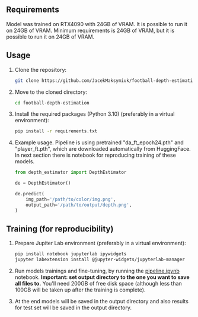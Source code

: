 ## Requirements

Model was trained on RTX4090 with 24GB of VRAM. It is possible to run it on 24GB of VRAM.
Minimum requirements is 24GB of VRAM, but it is possible to run it on 24GB of VRAM.

## Usage

1. Clone the repository:
    ```bash
    git clone https://github.com/JacekMaksymiuk/football-depth-estimation.git
    ```

2. Move to the cloned directory:
    ```bash
    cd football-depth-estimation
    ```
   
3. Install the required packages (Python 3.10) (preferably in a virtual environment):
    ```bash
    pip install -r requirements.txt
    ```
   
4. Example usage. Pipeline is using pretrained "da_ft_epoch24.pth" and "player_ft.pth", which are downloaded automatically from HuggingFace. In next section there is notebook for reproducing training of these models.
    ```python
    from depth_estimator import DepthEstimator
    
    de = DepthEstimator()
    
    de.predict(
        img_path='/path/to/color/img.png',
        output_path='/path/to/output/depth.png',
    )
    ```
   
## Training (for reproducibility)

1. Prepare Jupiter Lab environment (preferably in a virtual environment):
    ```bash
    pip install notebook jupyterlab ipywidgets
    jupyter labextension install @jupyter-widgets/jupyterlab-manager
    ```
   
2. Run models trainings and fine-tuning, by running the [pipeline.ipynb](pipeline.ipynb) notebook. 
**Important: set output directory to the one you want to save all files to.**
You'll need 200GB of free disk space (although less than 100GB will be taken up after the training is complete).

3. At the end models will be saved in the output directory and also results for test set will be saved in the output directory.
